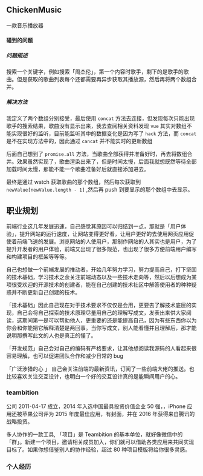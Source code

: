 ## ChickenMusic

一款音乐播放器

#### 碰到的问题

##### 问题描述

搜索一个关键字，例如搜索「周杰伦」，第一个内容时歌手，剩下的是歌手的歌曲。但是获取的歌曲列表每个还都需要再异步获取其播放源，然后再将两个数组合并。

##### 解决方法

我定义了两个数组分别接受，最后使用 `concat` 方法去连接，但发现每次只能出现歌手的搜索结果，歌曲没有显示出来，我去查阅相关资料发现 `vue` 其实对数组不能实现很好的监听，目前能监听其中的数据变化是因为写了 `hack` 方法，而 `concat` 是不在实现方法中的，因此通过 `cancat` 并不能实时的更新数组

后面自己想到了 `promise.all` 方法，当歌曲全部获得并准备好时，再去将数组合并。效果虽然实现了，歌曲渲染出来了，但是时间太慢，后面我就想既然等待全部加载时间太慢，那能不能一个歌曲准备好后就直接添加进去。

最终是通过 watch 获取歌曲的那个数组，然后每次获取到 `newValue[newValue.length - 1]` ,然后再 push 到要显示的那个数组中去显示。



## 职业规划

前端行业这几年发展迅速，自己感觉其原因可以归结到一点，那就是「用户体验」，提升网站的运行速度，让网站变得更好看，让用户更好的去使用网页应用促使着前端飞速的发展。浏览网站的人使用户，那制作网站的人其实也是用户，为了提升开发者的用户体验，前端又出现了很多规范，也出现了很多方便前端用户编写和构建项目的框架等等等。

自己也想做一个前端发展的推动者，开始几年努力学习，努力提高自己，打下坚固的技术基础，学习技术之余关注前端动态以及一些技术走向等，然后以后想成为某项很受欢迎的开源技术的创建者，能在自己创建的技术社区中解答使用者的种种疑惑并不断更新自己创建的技术。

「技术基础」因此自己现在对于技术要求不仅仅是会用，更要去了解技术底层的实现，自己会将自己探索的技术原理尽量用自己的理解写成文，发表出来供大家阅读，这期间第一是可以帮助他人，更重要的还是能提高自己，因为有些东西你以为你会和你能把它解释清楚是两回事。当你写成文，别人能看懂并且理解后，那才能说明那撰写此文的人也是真正的懂了。

「开发规范」自己会对自己的编码有严格要求，让其他想阅读我源码的人看起来很容易理解，也可以促进团队合作和减少日常的 bug

「广泛涉猎的心 」 自己会关注前端的最新资讯，订阅了一些前端大佬的推送。也比较喜欢关注交互设计，也明白一个好的交互设计真的是能瞬间用户的心。

### teambition

公司 2011-04-17 成立，2014 年入选中国最具投资价值企业 50 强，，iPhone 应用还被苹果公司评为 2015 年度最佳应用，有封面，并在 2016 年获得来自腾讯的战略投资。

多人协作的一款工具, 「项目」是 Teambition 的基本单位，就好像微信中的「群」。新建一个项目，邀请相关成员加入，你们就可以借助各类应用来共同实现目标了。如果你想借鉴别人的协作经验，超过 80 种项目模版将给你很多灵感。

### 个人经历

